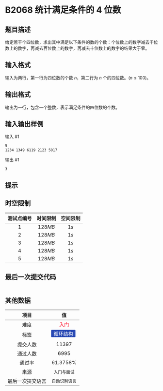 # B2068 统计满足条件的 4 位数
## 题目描述

给定若干个四位数，求出其中满足以下条件的数的个数：个位数上的数字减去千位数上的数字，再减去百位数上的数字，再减去十位数上的数字的结果大于零。

## 输入格式

输入为两行，第一行为四位数的个数 $n$，第二行为 $n$ 个的四位数。$(n \le 100)$。

## 输出格式

输出为一行，包含一个整数，表示满足条件的四位数的个数。

## 输入输出样例

输入 #1
```
5
1234 1349 6119 2123 5017
```
输出 #1
```
3
```

## 提示



## 时空限制
|测试点编号|时间限制|空间限制|
|:---:|:---:|:---:|
|$1$|$128MB$|$1s$|
|$2$|$128MB$|$1s$|
|$3$|$128MB$|$1s$|
|$4$|$128MB$|$1s$|
|$5$|$128MB$|$1s$|

## 最后一次提交代码

```

```

## 其他数据

|项目|值|
|:---:|:---:|
|难度|<span style="font-weight: bold; color: #fe4c61">入门</span>|
|标签|<span style="display: inline-block; margin-right: 5px; margin-bottom: 5px; border-radius: 2px; color: white; padding: 0px 8px; background-color: #2949b4; ">循环结构</span>|
|提交人数|$11397$|
|通过人数|$6995$|
|通过率|$61.3758\%$|
|来源|`入门与面试`|
|最后一次提交语言|`自动识别语言`|

